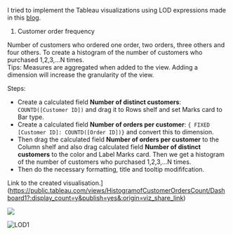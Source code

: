 I tried to implement the Tableau visualizations using LOD expressions made in this [blog](https://www.tableau.com/about/blog/LOD-expressions).



1. Customer order frequency

Number of customers who ordered one order, two orders, three others and four others. To create a histogram of the number of customers who purchased 1,2,3,...N times.  
Tips: Measures are aggregated when added to the view. Adding a dimension will increase the granularity of the view.  

Steps:
- Create a calculated field __Number of distinct customers__: `COUNTD([Customer ID])` and drag it to Rows shelf and set Marks card to Bar type. 
- Create a calculated field __Number of orders per customer__: `{ FIXED [Customer ID]: COUNTD([Order ID])}` and convert this to dimension.
- Then drag the calculated field __Number of orders per customer__ to the Column shelf and also drag calculated field __Number of distinct customers__ to the color and Label Marks card. Then we get a histogram of the number of customers who purchased 1,2,3,...N times.
- Then do the necessary formatting, title and tooltip modififcation.

Link to the created visualisation.](https://public.tableau.com/views/HistogramofCustomerOrdersCount/Dashboard1?:display_count=y&publish=yes&:origin=viz_share_link)

<div class='tableauPlaceholder' id='viz1585334395608' style='position: relative'><noscript><a href='#'><img alt=' ' src='https:&#47;&#47;public.tableau.com&#47;static&#47;images&#47;Hi&#47;HistogramofCustomerOrdersCount&#47;Dashboard1&#47;1_rss.png' style='border: none' /></a></noscript><object class='tableauViz'  style='display:none;'><param name='host_url' value='https%3A%2F%2Fpublic.tableau.com%2F' /> <param name='embed_code_version' value='3' /> <param name='site_root' value='' /><param name='name' value='HistogramofCustomerOrdersCount&#47;Dashboard1' /><param name='tabs' value='no' /><param name='toolbar' value='yes' /><param name='static_image' value='https:&#47;&#47;public.tableau.com&#47;static&#47;images&#47;Hi&#47;HistogramofCustomerOrdersCount&#47;Dashboard1&#47;1.png' /> <param name='animate_transition' value='yes' /><param name='display_static_image' value='yes' /><param name='display_spinner' value='yes' /><param name='display_overlay' value='yes' /><param name='display_count' value='yes' /><param name='filter' value='publish=yes' /></object></div>                <script type='text/javascript'>                    var divElement = document.getElementById('viz1585334395608');                    var vizElement = divElement.getElementsByTagName('object')[0];                    if ( divElement.offsetWidth > 800 ) { vizElement.style.minWidth='420px';vizElement.style.maxWidth='750px';vizElement.style.width='100%';vizElement.style.minHeight='587px';vizElement.style.maxHeight='887px';vizElement.style.height=(divElement.offsetWidth*0.75)+'px';} else if ( divElement.offsetWidth > 500 ) { vizElement.style.minWidth='420px';vizElement.style.maxWidth='750px';vizElement.style.width='100%';vizElement.style.minHeight='587px';vizElement.style.maxHeight='887px';vizElement.style.height=(divElement.offsetWidth*0.75)+'px';} else { vizElement.style.width='100%';vizElement.style.height='727px';}                     var scriptElement = document.createElement('script');                    scriptElement.src = 'https://public.tableau.com/javascripts/api/viz_v1.js';                    vizElement.parentNode.insertBefore(scriptElement, vizElement);                </script>


![LOD1](../../images/tableau/15_lods/load1.PNG)

